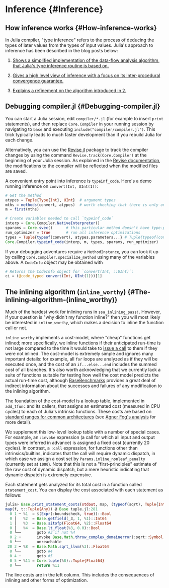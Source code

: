 
# Inference {#Inference}

## How inference works {#How-inference-works}

In Julia compiler, &quot;type inference&quot; refers to the process of deducing the types of later values from the types of input values. Julia&#39;s approach to inference has been described in the blog posts below:
1. [Shows a simplified implementation of the data-flow analysis algorithm, that Julia&#39;s type inference routine is based on.](https://aviatesk.github.io/posts/data-flow-problem/)
  
1. [Gives a high level view of inference with a focus on its inter-procedural convergence guarantee.](https://info.juliahub.com/inference-convergence-algorithm-in-julia)
  
1. [Explains a refinement on the algorithm introduced in 2.](https://info.juliahub.com/inference-convergence-algorithm-in-julia-revisited)
  

## Debugging compiler.jl {#Debugging-compiler.jl}

You can start a Julia session, edit `compiler/*.jl` (for example to insert `print` statements), and then replace `Core.Compiler` in your running session by navigating to `base` and executing `include("compiler/compiler.jl")`. This trick typically leads to much faster development than if you rebuild Julia for each change.

Alternatively, you can use the [Revise.jl](https://github.com/timholy/Revise.jl) package to track the compiler changes by using the command `Revise.track(Core.Compiler)` at the beginning of your Julia session. As explained in the [Revise documentation](https://timholy.github.io/Revise.jl/stable/), the modifications to the compiler will be reflected when the modified files are saved.

A convenient entry point into inference is `typeinf_code`. Here&#39;s a demo running inference on `convert(Int, UInt(1))`:

```julia
# Get the method
atypes = Tuple{Type{Int}, UInt}  # argument types
mths = methods(convert, atypes)  # worth checking that there is only one
m = first(mths)

# Create variables needed to call `typeinf_code`
interp = Core.Compiler.NativeInterpreter()
sparams = Core.svec()      # this particular method doesn't have type-parameters
run_optimizer = true       # run all inference optimizations
types = Tuple{typeof(convert), atypes.parameters...} # Tuple{typeof(convert), Type{Int}, UInt}
Core.Compiler.typeinf_code(interp, m, types, sparams, run_optimizer)
```


If your debugging adventures require a `MethodInstance`, you can look it up by calling `Core.Compiler.specialize_method` using many of the variables above. A `CodeInfo` object may be obtained with

```julia
# Returns the CodeInfo object for `convert(Int, ::UInt)`:
ci = (@code_typed convert(Int, UInt(1)))[1]
```


## The inlining algorithm (`inline_worthy`) {#The-inlining-algorithm-(inline_worthy)}

Much of the hardest work for inlining runs in `ssa_inlining_pass!`. However, if your question is &quot;why didn&#39;t my function inline?&quot; then you will most likely be interested in `inline_worthy`, which makes a decision to inline the function call or not.

`inline_worthy` implements a cost-model, where &quot;cheap&quot; functions get inlined; more specifically, we inline functions if their anticipated run-time is not large compared to the time it would take to [issue a call](https://en.wikipedia.org/wiki/Calling_convention) to them if they were not inlined. The cost-model is extremely simple and ignores many important details: for example, all `for` loops are analyzed as if they will be executed once, and the cost of an `if...else...end` includes the summed cost of all branches. It&#39;s also worth acknowledging that we currently lack a suite of functions suitable for testing how well the cost model predicts the actual run-time cost, although [BaseBenchmarks](https://github.com/JuliaCI/BaseBenchmarks.jl) provides a great deal of indirect information about the successes and failures of any modification to the inlining algorithm.

The foundation of the cost-model is a lookup table, implemented in `add_tfunc` and its callers, that assigns an estimated cost (measured in CPU cycles) to each of Julia&#39;s intrinsic functions. These costs are based on [standard ranges for common architectures](http://ithare.com/wp-content/uploads/part101_infographics_v08.png) (see [Agner Fog&#39;s analysis](https://www.agner.org/optimize/instruction_tables.pdf) for more detail).

We supplement this low-level lookup table with a number of special cases. For example, an `:invoke` expression (a call for which all input and output types were inferred in advance) is assigned a fixed cost (currently 20 cycles). In contrast, a `:call` expression, for functions other than intrinsics/builtins, indicates that the call will require dynamic dispatch, in which case we assign a cost set by `Params.inline_nonleaf_penalty` (currently set at `1000`). Note that this is not a &quot;first-principles&quot; estimate of the raw cost of dynamic dispatch, but a mere heuristic indicating that dynamic dispatch is extremely expensive.

Each statement gets analyzed for its total cost in a function called `statement_cost`. You can display the cost associated with each statement as follows:

```julia
julia> Base.print_statement_costs(stdout, map, (typeof(sqrt), Tuple{Int},)) # map(sqrt, (2,))
map(f, t::Tuple{Any}) @ Base tuple.jl:281
  0 1 ─ %1  = $(Expr(:boundscheck, true))::Bool
  0 │   %2  = Base.getfield(_3, 1, %1)::Int64
  1 │   %3  = Base.sitofp(Float64, %2)::Float64
  0 │   %4  = Base.lt_float(%3, 0.0)::Bool
  0 └──       goto #3 if not %4
  0 2 ─       invoke Base.Math.throw_complex_domainerror(:sqrt::Symbol, %3::Float64)::Union{}
  0 └──       unreachable
 20 3 ─ %8  = Base.Math.sqrt_llvm(%3)::Float64
  0 └──       goto #4
  0 4 ─       goto #5
  0 5 ─ %11 = Core.tuple(%8)::Tuple{Float64}
  0 └──       return %11

```


The line costs are in the left column. This includes the consequences of inlining and other forms of optimization.
